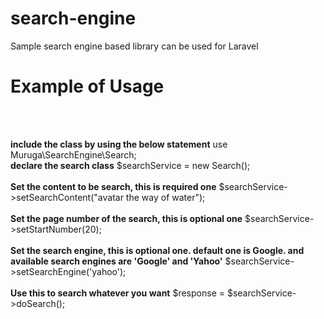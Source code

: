 # search-engine
Sample search engine based library can be used for Laravel

# Example of Usage

<br>
<br>

**include the class by using the below statement**
use Muruga\SearchEngine\Search;
<br>
**declare the search class**
$searchService = new Search();
<br>
<br>
**Set the content to be search, this is required one**
$searchService->setSearchContent("avatar the way of water");
<br>
<br>
**Set the page number of the search, this is optional one**
$searchService->setStartNumber(20);
<br>
<br>
**Set the search engine, this is optional one. default one is Google. and available search engines are 'Google' and 'Yahoo'**
$searchService->setSearchEngine('yahoo');
<br>
<br>
**Use this to search whatever you want**
$response = $searchService->doSearch();
